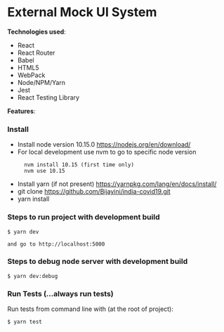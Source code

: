 # External Mock UI System

**Technologies used**:

- React
- React Router
- Babel
- HTML5
- WebPack
- Node/NPM/Yarn
- Jest
- React Testing Library

**Features**:

### Install

- Install node version 10.15.0
  https://nodejs.org/en/download/
- For local development use nvm to go to specific node version
  ```
    nvm install 10.15 (first time only)
    nvm use 10.15
  ```
- Install yarn (if not present)
  https://yarnpkg.com/lang/en/docs/install/
- git clone
 https://github.com/Bijayini/india-covid19.git
- yarn install

### Steps to run project with development build

```
$ yarn dev

and go to http://localhost:5000
```

### Steps to debug node server with development build

```
$ yarn dev:debug
```

### Run Tests (...always run tests)

Run tests from command line with (at the root of project):

```
$ yarn test
```